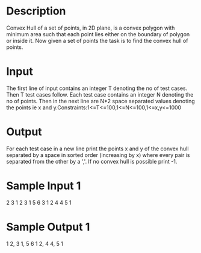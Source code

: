 # Description

Convex Hull of a set of points, in 2D plane, is a convex polygon with minimum area such that each point lies either on the boundary of polygon or inside it. Now given a set of points the task is to find the convex hull of points.

# Input

The first line of input contains an integer T denoting the no of test cases. Then T test cases follow. Each test case contains an integer N denoting the no of points. Then in the next line are N*2 space separated values denoting the points ie x and y.Constraints:1<=T<=100,1<=N<=100,1<=x,y<=1000

# Output

For each test case in a new line print the points x and y of the convex hull separated by a space in sorted order (increasing by x) where every pair is separated from the other by a ','. If no convex hull is possible print -1.

# Sample Input 1

2
3
1 2 3 1 5 6
3
1 2 4 4 5 1

# Sample Output 1

1 2, 3 1, 5 6
1 2, 4 4, 5 1